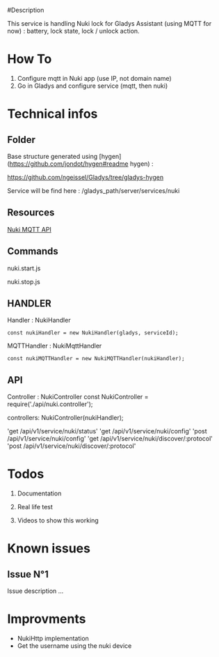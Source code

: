 #Description

This service is handling Nuki lock for Gladys Assistant (using MQTT for now) : battery, lock state, lock / unlock action.

How To
=====

1. Configure mqtt in Nuki app (use IP, not domain name)
2. Go in Gladys and configure service (mqtt, then nuki)

Technical infos
=========

Folder
------

Base structure generated using [hygen](https://github.com/jondot/hygen#readme hygen) :

https://github.com/ngeissel/Gladys/tree/gladys-hygen

Service will be find here : /gladys_path/server/services/nuki

Resources
---------
[Nuki MQTT API](https://developer.nuki.io/uploads/short-url/ysgxlVRSHb9qAFIDQP6eeXr78QF.pdf "Nuki MQTT API")

Commands
--------

nuki.start.js

nuki.stop.js


HANDLER
-------

Handler : NukiHandler
```
const nukiHandler = new NukiHandler(gladys, serviceId);
```
MQTTHandler : NukiMqttHandler
```
const nukiMQTTHandler = new NukiMQTTHandler(nukiHandler);
```

API
---

Controller : NukiController
const NukiController = require('./api/nuki.controller');

controllers: NukiController(nukiHandler);

'get /api/v1/service/nuki/status'
'get /api/v1/service/nuki/config'
'post /api/v1/service/nuki/config'
'get /api/v1/service/nuki/discover/:protocol'
'post /api/v1/service/nuki/discover/:protocol'





Todos
=====

1. Documentation

2. Real life test

3. Videos to show this working



Known issues
============

Issue N°1
---------

Issue description ...


Improvments
===========

* NukiHttp implementation
* Get the username using the nuki device
